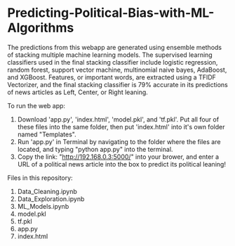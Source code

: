 # Predicting-Political-Bias-with-ML-Algorithms

The predictions from this webapp are generated using ensemble methods of stacking multiple machine learning models. The supervised learning classifiers used in the final stacking classifier include logistic regression, random forest, support vector machine, multinomial naive bayes, AdaBoost, and XGBoost. Features, or important words, are extracted using a TFIDF Vectorizer, and the final stacking classifier is 79% accurate in its predictions of news articles as Left, Center, or Right leaning.


To run the web app:
1. Download 'app.py', 'index.html', 'model.pkl', and 'tf.pkl'. Put all four of these files into the same folder, then put 'index.html' into it's own folder named "Templates". 
2. Run 'app.py' in Terminal by navigating to the folder where the files are located, and typing "python app.py" into the terminal.
3. Copy the link: "http://192.168.0.3:5000/" into your brower, and enter a URL of a political news article into the box to predict its political leaning!


Files in this repository:
1. Data_Cleaning.ipynb
2. Data_Exploration.ipynb
3. ML_Models.ipynb
4. model.pkl
5. tf.pkl
6. app.py
7. index.html
